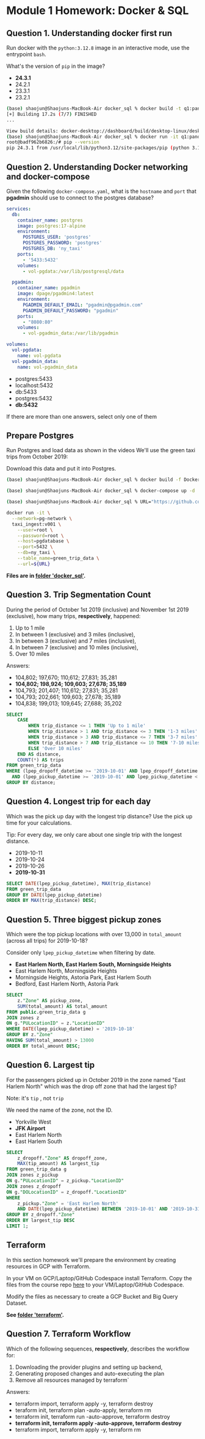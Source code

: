 # Module 1 Homework: Docker & SQL


## Question 1. Understanding docker first run 

Run docker with the `python:3.12.8` image in an interactive mode, use the entrypoint `bash`.

What's the version of `pip` in the image?

- **24.3.1**
- 24.2.1
- 23.3.1
- 23.2.1

```bash
(base) shaojun@Shaojuns-MacBook-Air docker_sql % docker build -t q1:pandas . 
[+] Building 17.2s (7/7) FINISHED                                                                                                docker:desktop-linux
...

View build details: docker-desktop://dashboard/build/desktop-linux/desktop-linux/fd836zcpau1o457ds5qeouwj2
(base) shaojun@Shaojuns-MacBook-Air docker_sql % docker run -it q1:pandas
root@badf962b6826:/# pip --version
pip 24.3.1 from /usr/local/lib/python3.12/site-packages/pip (python 3.12)
```

## Question 2. Understanding Docker networking and docker-compose

Given the following `docker-compose.yaml`, what is the `hostname` and `port` that **pgadmin** should use to connect to the postgres database?

```yaml
services:
  db:
    container_name: postgres
    image: postgres:17-alpine
    environment:
      POSTGRES_USER: 'postgres'
      POSTGRES_PASSWORD: 'postgres'
      POSTGRES_DB: 'ny_taxi'
    ports:
      - '5433:5432'
    volumes:
      - vol-pgdata:/var/lib/postgresql/data

  pgadmin:
    container_name: pgadmin
    image: dpage/pgadmin4:latest
    environment:
      PGADMIN_DEFAULT_EMAIL: "pgadmin@pgadmin.com"
      PGADMIN_DEFAULT_PASSWORD: "pgadmin"
    ports:
      - "8080:80"
    volumes:
      - vol-pgadmin_data:/var/lib/pgadmin  

volumes:
  vol-pgdata:
    name: vol-pgdata
  vol-pgadmin_data:
    name: vol-pgadmin_data
```

- postgres:5433
- localhost:5432
- db:5433
- postgres:5432
- **db:5432**

If there are more than one answers, select only one of them

##  Prepare Postgres

Run Postgres and load data as shown in the videos
We'll use the green taxi trips from October 2019:

Download this data and put it into Postgres.

```bash
(base) shaojun@Shaojuns-MacBook-Air docker_sql % docker build -f Dockerfile.ingest -t taxi_ingest:v001 .

(base) shaojun@Shaojuns-MacBook-Air docker_sql % docker-compose up -d

(base) shaojun@Shaojuns-MacBook-Air docker_sql % URL="https://github.com/DataTalksClub/nyc-tlc-data/releases/download/green/green_tripdata_2019-10.csv.gz"

docker run -it \
  --network=pg-network \
  taxi_ingest:v001 \
    --user=root \
    --password=root \
    --host=pgdatabase \
    --port=5432 \
    --db=ny_taxi \
    --table_name=green_trip_data \
    --url=${URL}
```
**Files are in [folder 'docker_sql'](docker_sql/).**

## Question 3. Trip Segmentation Count

During the period of October 1st 2019 (inclusive) and November 1st 2019 (exclusive), how many trips, **respectively**, happened:
1. Up to 1 mile
2. In between 1 (exclusive) and 3 miles (inclusive),
3. In between 3 (exclusive) and 7 miles (inclusive),
4. In between 7 (exclusive) and 10 miles (inclusive),
5. Over 10 miles 

Answers:

- 104,802;  197,670;  110,612;  27,831;  35,281
- **104,802;  198,924;  109,603;  27,678;  35,189**
- 104,793;  201,407;  110,612;  27,831;  35,281
- 104,793;  202,661;  109,603;  27,678;  35,189
- 104,838;  199,013;  109,645;  27,688;  35,202

```sql
SELECT
    CASE
        WHEN trip_distance <= 1 THEN 'Up to 1 mile'
        WHEN trip_distance > 1 AND trip_distance <= 3 THEN '1-3 miles'
        WHEN trip_distance > 3 AND trip_distance <= 7 THEN '3-7 miles'
        WHEN trip_distance > 7 AND trip_distance <= 10 THEN '7-10 miles'
        ELSE 'Over 10 miles'
    END AS distance,
    COUNT(*) AS trips
FROM green_trip_data
WHERE (lpep_dropoff_datetime >= '2019-10-01' AND lpep_dropoff_datetime < '2019-11-01') 
  AND (lpep_pickup_datetime >= '2019-10-01' AND lpep_pickup_datetime < '2019-11-01') 
GROUP BY distance;
```

## Question 4. Longest trip for each day

Which was the pick up day with the longest trip distance?
Use the pick up time for your calculations.

Tip: For every day, we only care about one single trip with the longest distance. 

- 2019-10-11
- 2019-10-24
- 2019-10-26
- **2019-10-31**

```sql
SELECT DATE(lpep_pickup_datetime), MAX(trip_distance) 
FROM green_trip_data
GROUP BY DATE(lpep_pickup_datetime) 
ORDER BY MAX(trip_distance) DESC;
```

## Question 5. Three biggest pickup zones

Which were the top pickup locations with over 13,000 in
`total_amount` (across all trips) for 2019-10-18?

Consider only `lpep_pickup_datetime` when filtering by date.
 
- **East Harlem North, East Harlem South, Morningside Heights**
- East Harlem North, Morningside Heights
- Morningside Heights, Astoria Park, East Harlem South
- Bedford, East Harlem North, Astoria Park

```sql
SELECT 
    z."Zone" AS pickup_zone,
    SUM(total_amount) AS total_amount
FROM public.green_trip_data g
JOIN zones z
ON g."PULocationID" = z."LocationID"
WHERE DATE(lpep_pickup_datetime) = '2019-10-18'
GROUP BY z."Zone"
HAVING SUM(total_amount) > 13000
ORDER BY total_amount DESC;
```

## Question 6. Largest tip

For the passengers picked up in October 2019 in the zone
named "East Harlem North" which was the drop off zone that had
the largest tip?

Note: it's `tip` , not `trip`

We need the name of the zone, not the ID.

- Yorkville West
- **JFK Airport**
- East Harlem North
- East Harlem South

```sql
SELECT 
    z_dropoff."Zone" AS dropoff_zone,
    MAX(tip_amount) AS largest_tip 
FROM green_trip_data g 
JOIN zones z_pickup 
ON g."PULocationID" = z_pickup."LocationID" 
JOIN zones z_dropoff 
ON g."DOLocationID" = z_dropoff."LocationID"
WHERE 
    z_pickup."Zone" = 'East Harlem North'
    AND DATE(lpep_pickup_datetime) BETWEEN '2019-10-01' AND '2019-10-31'
GROUP BY z_dropoff."Zone"
ORDER BY largest_tip DESC
LIMIT 1;
```

## Terraform

In this section homework we'll prepare the environment by creating resources in GCP with Terraform.

In your VM on GCP/Laptop/GitHub Codespace install Terraform. 
Copy the files from the course repo
[here](../../../01-docker-terraform/1_terraform_gcp/terraform) to your VM/Laptop/GitHub Codespace.

Modify the files as necessary to create a GCP Bucket and Big Query Dataset.

**See [folder 'terraform'](terraform/).**

## Question 7. Terraform Workflow

Which of the following sequences, **respectively**, describes the workflow for: 
1. Downloading the provider plugins and setting up backend,
2. Generating proposed changes and auto-executing the plan
3. Remove all resources managed by terraform`

Answers:
- terraform import, terraform apply -y, terraform destroy
- teraform init, terraform plan -auto-apply, terraform rm
- terraform init, terraform run -auto-approve, terraform destroy
- **terraform init, terraform apply -auto-approve, terraform destroy**
- terraform import, terraform apply -y, terraform rm
